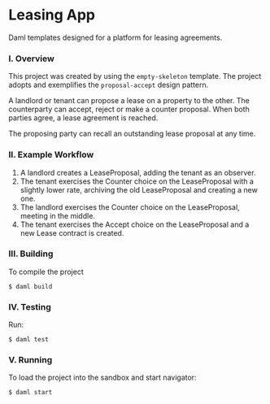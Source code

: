 # Leasing App
Daml templates designed for a platform for leasing agreements.

### I. Overview 
This project was created by using the `empty-skeleton` template. The project adopts and exemplifies the `proposal-accept` design pattern.

A landlord or tenant can propose a lease on a property to the other.
The counterparty can accept, reject or make a counter proposal.
When both parties agree, a lease agreement is reached.

The proposing party can recall an outstanding lease proposal at any time.

### II. Example Workflow
1. A landlord creates a LeaseProposal, adding the tenant as an observer.
2. The tenant exercises the Counter choice on the LeaseProposal with a slightly lower rate, archiving the old LeaseProposal and creating a new one.
3. The landlord exercises the Counter choice on the LeaseProposal, meeting in the middle.
4. The tenant exercises the Accept choice on the LeaseProposal and a new Lease contract is created.

### III. Building
To compile the project
```
$ daml build
```

### IV. Testing
Run:
```
$ daml test
```

### V. Running
To load the project into the sandbox and start navigator:
```
$ daml start
```